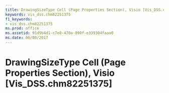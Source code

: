 ```yaml
---
title: DrawingSizeType Cell (Page Properties Section), Visio [Vis_DSS.chm82251375]
keywords: vis_dss.chm82251375
f1_keywords:
- vis_dss.chm82251375
ms.prod: office
ms.assetid: 91d9b4d1-c7e8-470a-890f-e339304faaa0
ms.date: 06/08/2017
---
```



# DrawingSizeType Cell (Page Properties Section), Visio [Vis_DSS.chm82251375]

